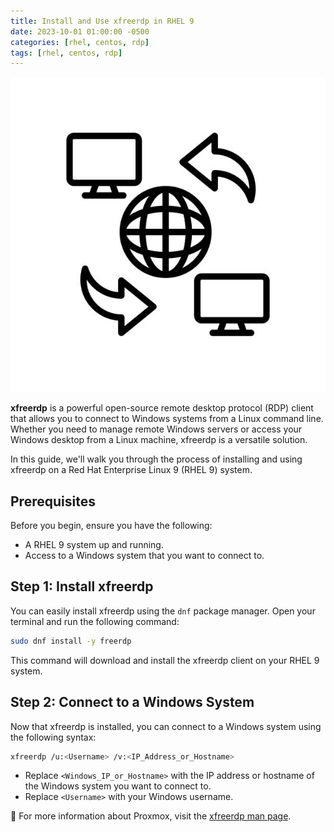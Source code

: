 ```yaml
---
title: Install and Use xfreerdp in RHEL 9
date: 2023-10-01 01:00:00 -0500
categories: [rhel, centos, rdp]
tags: [rhel, centos, rdp]
---
```


![Install and Use xfreerdp in RHEL 9](/assets/img/posts/2023/install_configure_xfreerdp/install_configure_xfreerdp.jpg)


**xfreerdp** is a powerful open-source remote desktop protocol (RDP) client that allows you to connect to Windows systems from a Linux command line. Whether you need to manage remote Windows servers or access your Windows desktop from a Linux machine, xfreerdp is a versatile solution.

In this guide, we'll walk you through the process of installing and using xfreerdp on a Red Hat Enterprise Linux 9 (RHEL 9) system.

## Prerequisites

Before you begin, ensure you have the following:

- A RHEL 9 system up and running.
- Access to a Windows system that you want to connect to.

## Step 1: Install xfreerdp

You can easily install xfreerdp using the `dnf` package manager. Open your terminal and run the following command:

```bash
sudo dnf install -y freerdp
```

This command will download and install the xfreerdp client on your RHEL 9 system.

## Step 2: Connect to a Windows System

Now that xfreerdp is installed, you can connect to a Windows system using the following syntax:


```bash
xfreerdp /u:<Username> /v:<IP_Address_or_Hostname>
```

- Replace `<Windows_IP_or_Hostname>` with the IP address or hostname of the Windows system you want to connect to.
- Replace `<Username>` with your Windows username.


📝 For more information about Proxmox, visit the [xfreerdp man page](https://linux.die.net/man/1/xfreerdp).